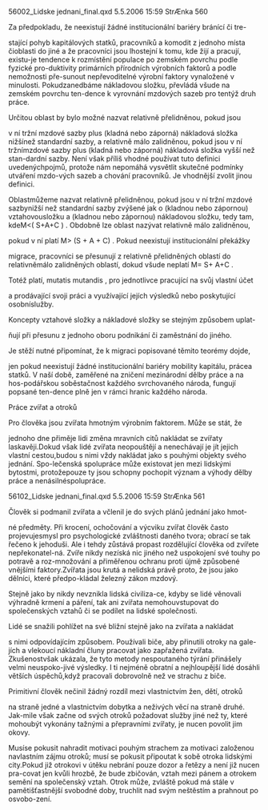 
56002_Lidske jednani_final.qxd 5.5.2006 15:59 StrÆnka 560

Za předpokladu, že neexistují žádné institucionální bariéry bránící či tre-

stající pohyb kapitálových statků, pracovníků a komodit z jednoho místa čioblasti do jiné a že pracovníci jsou lhostejní k tomu, kde žijí a pracují, existu-je tendence k rozmístění populace po zemském povrchu podle fyzické pro-duktivity primárních přírodních výrobních faktorů a podle nemožnosti pře-sunout nepřevoditelné výrobní faktory vynaložené v minulosti. Pokudzanedbáme nákladovou složku, převládá všude na zemském povrchu ten-dence k vyrovnání mzdových sazeb pro tentýž druh práce.

Určitou oblast by bylo možné nazvat relativně přelidněnou, pokud jsou

v ní tržní mzdové sazby plus (kladná nebo záporná) nákladová složka nižšínež standardní sazby, a relativně málo zalidněnou, pokud jsou v ní tržnímzdové sazby plus (kladná nebo záporná) nákladová složka vyšší než stan-dardní sazby. Není však příliš vhodné používat tuto definici uvedenýchpojmů, protože nám nepomáhá vysvětlit skutečné podmínky utváření mzdo-vých sazeb a chování pracovníků. Je vhodnější zvolit jinou definici.

Oblastmůžeme nazvat relativně přelidněnou, pokud jsou v ní tržní mzdové sazbynižší než standardní sazby zvýšené jak o (kladnou nebo zápornou) vztahovousložku a (kladnou nebo zápornou) nákladovou složku, tedy tam, kdeM<( S+A+C ) . Obdobně lze oblast nazývat relativně málo zalidněnou,

pokud v ní platí M> (S + A + C) . Pokud neexistují institucionální překážky

migrace, pracovníci se přesunují z relativně přelidněných oblastí do relativněmálo zalidněných oblastí, dokud všude neplatí M= S+ A+C .

Totéž platí, mutatis mutandis , pro jednotlivce pracující na svůj vlastní účet

a prodávající svoji práci a využívající jejích výsledků nebo poskytující osobníslužby.

Koncepty vztahové složky a nákladové složky se stejným způsobem uplat-

ňují při přesunu z jednoho oboru podnikání či zaměstnání do jiného.

Je stěží nutné připomínat, že k migraci popisované těmito teorémy dojde,

jen pokud neexistují žádné institucionální bariéry mobility kapitálu, prácea statků. V naší době, zaměřené na zničení mezinárodní dělby práce a na hos-podářskou soběstačnost každého svrchovaného národa, fungují popsané ten-dence plně jen v rámci hranic každého národa.

Práce zvířat a otroků

Pro člověka jsou zvířata hmotným výrobním faktorem. Může se stát, že

jednoho dne přiměje lidi změna mravních citů nakládat se zvířaty laskavěji.Dokud však lidé zvířata neopouštějí a nenechávají je jít jejich vlastní cestou,budou s nimi vždy nakládat jako s pouhými objekty svého jednání. Spo-lečenská spolupráce může existovat jen mezi lidskými bytostmi, protožepouze ty jsou schopny pochopit význam a výhody dělby práce a nenásilnéspolupráce.

56102_Lidske jednani_final.qxd 5.5.2006 15:59 StrÆnka 561

Člověk si podmanil zvířata a včlenil je do svých plánů jednání jako hmot-

né předměty. Při krocení, ochočování a výcviku zvířat člověk často projevujesmysl pro psychologické zvláštnosti daného tvora; obrací se tak řečeno k jehoduši. Ale i tehdy zůstává propast rozdělující člověka od zvířete nepřekonatel-ná. Zvíře nikdy nezíská nic jiného než uspokojení své touhy po potravě a roz-množování a přiměřenou ochranu proti újmě způsobené vnějšími faktory.Zvířata jsou krutá a nelidská právě proto, že jsou jako dělníci, které předpo-kládal železný zákon mzdový.

Stejně jako by nikdy nevznikla lidská civiliza-ce, kdyby se lidé věnovali výhradně krmení a páření, tak ani zvířata nemohouvstupovat do společenských vztahů či se podílet na lidské společnosti.

Lidé se snažili pohlížet na své bližní stejně jako na zvířata a nakládat

s nimi odpovídajícím způsobem. Používali biče, aby přinutili otroky na gale-jích a vlekoucí nákladní čluny pracovat jako zapřažená zvířata. Zkušenostvšak ukázala, že tyto metody nespoutaného týrání přinášely velmi neuspoko-jivé výsledky. I ti nejméně obratní a nejhloupější lidé dosáhli větších úspěchů,když pracovali dobrovolně než ve strachu z biče.

Primitivní člověk nečinil žádný rozdíl mezi vlastnictvím žen, dětí, otroků

na straně jedné a vlastnictvím dobytka a neživých věcí na straně druhé. Jak-mile však začne od svých otroků požadovat služby jiné než ty, které mohoubýt vykonány tažnými a přepravními zvířaty, je nucen povolit jim okovy.

Musíse pokusit nahradit motivaci pouhým strachem za motivaci založenou navlastním zájmu otroků; musí se pokusit připoutat k sobě otroka lidskými city.Pokud již otrokovi v útěku nebrání pouze dozor a řetězy a není již nucen pra-covat jen kvůli hrozbě, že bude zbičován, vztah mezi pánem a otrokem semění na společenský vztah. Otrok může, zvláště pokud má stále v pamětišťastnější svobodné doby, truchlit nad svým neštěstím a prahnout po osvobo-zení.
